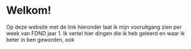 # Welkom!

Op deze website met de link hieronder laat ik mijn vooruitgang zien per week van FDND jaar 1. Ik vertel hier dingen die ik heb geleerd en waar ik beter in ben geworden, ook
